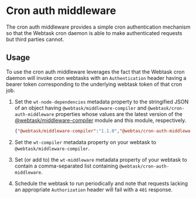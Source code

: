# Cron auth middleware

The cron auth middleware provides a simple cron authentication mechanism so that the Webtask cron daemon is able to make authenticated requests but third parties cannot.

## Usage

To use the cron auth middleware leverages the fact that the Webtask cron daemon will invoke cron webtasks with an `Authentication` header having a bearer token corresponding to the underlying webtask token of that cron job.

1. Set the `wt-node-dependencies` metadata property to the stringified JSON of an object having `@webtask/middleware-compiler` and `@webtask/cron-auth-middleware` properties whose values are the latest version of the [@webtask/middleware-compiler](../middleware-compiler) module and this module, respectively.

    ```json
    {"@webtask/middleware-compiler":"1.1.0","@webtas/cron-auth-middleware":"1.1.0"}
    ```

2. Set the `wt-compiler` metadata property on your webtask to `@webtask/middleware-compiler`.

3. Set (or add to) the `wt-middleware` metadata property of your webtask to contain a comma-separated list containing `@webtask/cron-auth-middleware`.

4. Schedule the webtask to run periodically and note that requests lacking an appropriate `Authorization` header will fail with a `401` response.
